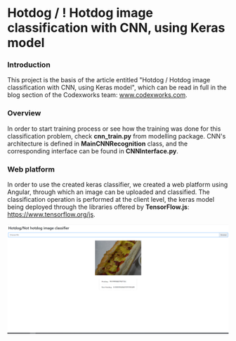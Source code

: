 # Hotdog / **!** Hotdog image classification with CNN, using Keras model

### Introduction

This project is the basis of the article entitled "Hotdog / Hotdog image classification with CNN, using Keras model",
which can be read in full in the blog section of the Codexworks team: www.codexworks.com.

### Overview

In order to start training process or see how the training was done for this classification problem, 
check **cnn_train.py** from modelling package. CNN's architecture is defined in **MainCNNRecognition** class, 
and the corresponding interface can be found in **CNNInterface.py**.

### Web platform

In order to use the created keras classifier, we created a web platform using Angular, through which an image can be uploaded and classified. The classification operation is performed at the client level, the keras model being deployed through the libraries offered by **TensorFlow.js**: https://www.tensorflow.org/js. 

<img src="webng/web_platform_ss.png">
